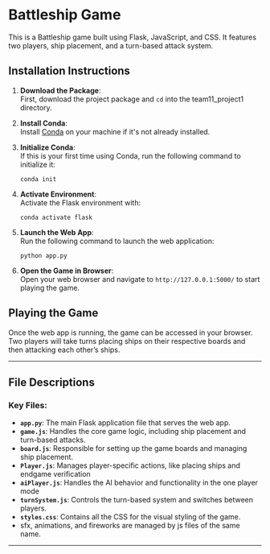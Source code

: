 
# Battleship Game

This is a Battleship game built using Flask, JavaScript, and CSS. It features two players, ship placement, and a turn-based attack system.

## Installation Instructions

1. **Download the Package**:  
   First, download the project package and `cd` into the team11_project1 directory.

2. **Install Conda**:  
   Install [Conda](https://docs.conda.io/en/latest/miniconda.html) on your machine if it's not already installed.

3. **Initialize Conda**:  
   If this is your first time using Conda, run the following command to initialize it:  
   ```
   conda init
   ```

4. **Activate Environment**:  
   Activate the Flask environment with:  
   ```
   conda activate flask
   ```

5. **Launch the Web App**:  
   Run the following command to launch the web application:  
   ```
   python app.py
   ```

6. **Open the Game in Browser**:  
   Open your web browser and navigate to `http://127.0.0.1:5000/` to start playing the game.

## Playing the Game
Once the web app is running, the game can be accessed in your browser. Two players will take turns placing ships on their respective boards and then attacking each other’s ships.

---

## File Descriptions

### Key Files:
- **`app.py`**: The main Flask application file that serves the web app.
- **`game.js`**: Handles the core game logic, including ship placement and turn-based attacks.
- **`board.js`**: Responsible for setting up the game boards and managing ship placement.
- **`Player.js`**: Manages player-specific actions, like placing ships and endgame verification
- **`aiPlayer.js`**: Handles the AI behavior and functionality in the one player mode
- **`turnSystem.js`**: Controls the turn-based system and switches between players.
- **`styles.css`**: Contains all the CSS for the visual styling of the game.
- sfx, animations, and fireworks are managed by js files of the same name.
---
